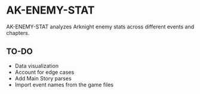 # AK-ENEMY-STAT

AK-ENEMY-STAT analyzes Arknight enemy stats across different events and chapters.  

## TO-DO
- Data visualization
- Account for edge cases
- Add Main Story parses
- Import event names from the game files